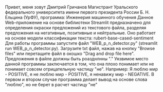 Привет, меня зовут Дмитрий Гричанов 
Магистрант Уральского федерального университета имени первого президента России Б. Н. Ельцина (УрФУ), программа: Инженерия машинного обучения
Данное Web-приложение на основе библиотеки Streamlit предназначено для определения окраски предложений из текстового файла, разделяя предложения на негативные, позитивные и нейтральные. Оно работает на основе модели классификации текста: rubert-base-cased-sentiment 
Для работы программы запустите файл "WEB_p_n_detector.py" (streamlit run WEB_p_n_detector.py). Загрузите txt файл, нажав на кнопку "Browse files" или перетащите файл в окошко "Drag and drop file here". Предложения в файле должны быть роазднлнны "."
Уязвимое место данной программы заключается в том, что она плохо понимает или не понимает совсем отрицательную частицу "не". Например: Я люблю мир - POSITIVE, я не люблю мир - POSITIVE, я ненавижу мир - NEGATIVE. В первом и втором случае программа делает вывод на основе слова "люблю", но не берет в расчет частицу "не"
